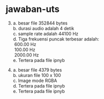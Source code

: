 # jawaban-uts
3.  a. besar file 352844 bytes <br />
    b. durasi audio adalah 4 detik <br />
    c. sample rate adalah 44100 Hz <br />
    d. Tiga frekuensi puncak terbesar adalah: <br />
        &nbsp;600.00 Hz <br />
        &nbsp;100.00 Hz <br />
        &nbsp;2000.00 Hz <br />
    e. Tertera pada file ipnyb <br />
    
    
4.  a. besar file 4379 bytes <br />
    b. ukuran file 100 x 100 <br />
    c. Image mode RGBA <br />
    d. Tertera pada file ipnyb <br />
    e. Tertera pada file ipnyb
    
